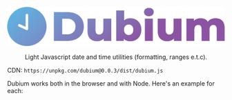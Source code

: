 <div align="center">
    <img src="icon.png">
    <br>
    <p>Light Javascript date and time utilities (formatting, ranges e.t.c).</p>
</div>

CDN: `https://unpkg.com/dubium@0.0.3/dist/dubium.js`

Dubium works both in the browser and with Node. Here's an example for each:

